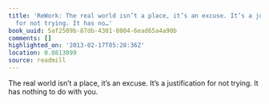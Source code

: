 ```yaml
---
title: 'ReWork: The real world isn’t a place, it’s an excuse. It’s a justification
  for not trying. It has no…'
book_uuid: 5af2509b-87db-4301-8004-6ead65a4a90b
comments: []
highlighted_on: '2013-02-17T05:28:36Z'
location: 0.0813099
source: readmill
---
```


The real world isn’t a place, it’s an excuse. It’s a justification for not trying. It has nothing to do with you.